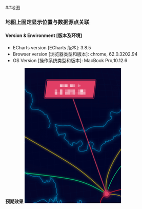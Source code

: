 ##地图
### 地图上固定显示位置与数据源点关联
#### Version & Environment [版本及环境]
+ ECharts version [ECharts 版本]:  3.8.5
+ Browser version [浏览器类型和版本]: chrome, 62.0.3202.94
+ OS Version [操作系统类型和版本]: MacBook Pro,10.12.6

**预期效果**
![预期效果](./images/img.png)